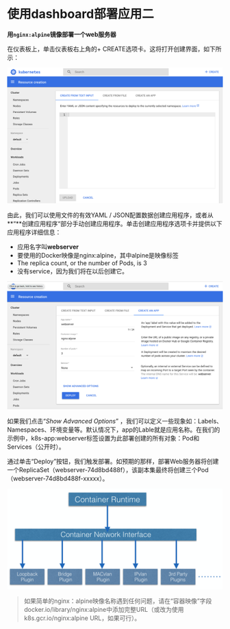 # 使用dashboard部署应用二

**用`nginx:alpine`镜像部署一个web服务器**

在仪表板上，单击仪表板右上角的+ CREATE选项卡。这将打开创建界面，如下所示：

![Deploy a Containerized Application Web Interface](../../.gitbook/assets/image%20%2825%29.png)

由此，我们可以使用文件的有效YAML / JSON配置数据创建应用程序，或者从**“**创建应用程序“部分手动创建应用程序。单击创建应用程序选项卡并提供以下应用程序详细信息：

* 应用名字叫**webserver**
* 要使用的Docker映像是nginx:alpine，其中alpine是映像标签
* The replica count, or the number of Pods, is 3
* 没有service，因为我们将在以后创建它。

![Deploy a Containerized Application Web Interface](../../.gitbook/assets/image%20%2840%29.png)

如果我们点击“_Show Advanced Options_” ，我们可以定义一些现象如：Labels、Namespaces、环境变量等。默认情况下，app的Lable就是应用名称。在我们的示例中，k8s-app:webserver标签设置为此部署创建的所有对象：Pod和Services（公开时）。

通过单击“Deploy”按钮，我们触发部署。如预期的那样，部署Web服务器将创建一个ReplicaSet（webserver-74d8bd488f），该副本集最终将创建三个Pod（webserver-74d8bd488f-xxxxx）。

![Deployment Details](../../.gitbook/assets/image%20%286%29.png)

> 如果简单的nginx：alpine映像名称遇到任何问题，请在“容器映像”字段docker.io/library/nginx:alpine中添加完整URL（或改为使用k8s.gcr.io/nginx:alpine URL，如果可行）。

